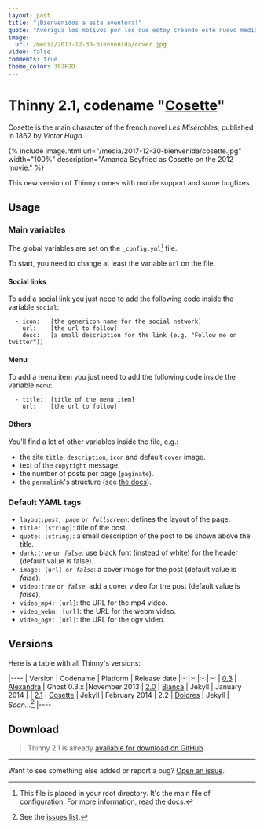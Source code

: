 ```yaml
---
layout: post
title: "¡Bienvenidos a esta aventura!"
quote: "Averigua los motivos por los que estoy creando este nuevo medio. Proximamente..."
image:
  url: /media/2017-12-30-bienvenida/cover.jpg
video: false
comments: true
theme_color: 302F2D
---
```


# Thinny 2.1, codename "[Cosette](http://lesmiserables.wikia.com/wiki/Cosette)"

Cosette is the main character of the french novel _Les Misérables_, published in 1862 by _Victor Hugo_.

{% include image.html url="/media/2017-12-30-bienvenida/cosette.jpg" width="100%" description="Amanda Seyfried as Cosette on the 2012 movie." %}

This new version of Thinny comes with mobile support and some bugfixes.

## Usage

### Main variables

The global variables are set on the `_config.yml`[^1] file.

To start, you need to change at least the variable `url` on the file.

#### Social links

To add a social link you just need to add the following code inside the variable `social`:

~~~
  - icon:   [the genericon name for the social network]
    url:    [the url to follow]
    desc:   [a small description for the link (e.g. "Follow me on twitter")]
~~~

#### Menu

To add a menu item you just need to add the following code inside the variable `menu`:

~~~
  - title:  [title of the menu item]
    url:    [the url to follow]
~~~

#### Others

You'll find a lot of other variables inside the file, e.g.:

- the site `title`, `description`, `icon` and default `cover` image.
- text of the `copyright` message.
- the number of posts per page (`paginate`).
- the `permalink`'s structure (see [the docs](http://jekyllrb.com/docs/pagination/)).


### Default YAML tags

- `layout:`<i>`post, page`</i> `or `<i>`fullscreen`</i>: defines the layout of the page.
- `title: [string]`: title of the post.
- `quote: [string]`: a small description of the post to be shown above the title.
- `dark:`<i>`true`</i> `or `<i>`false`</i>: use black font (instead of white) for the header (default value is false).
- `image: [url] or `<i>`false`</i>: a cover image for the post (default value is _false_).
- `video:`<i>`true`</i> `or `<i>`false`</i>: add a cover video for the post (default value is _false_).
- `video_mp4: [url]`: the URL for the mp4 video.
- `video_webm: [url]`: the URL for the webm video.
- `video_ogv: [url]`: the URL for the ogv video.

## Versions

Here is a table with all Thinny's versions:

|----
| Version | Codename | Platform | Release date
|:-:|:-:|:-:|:-:
| [0.3](https://github.com/camporez/Thinny/releases/tag/v0.3-alexandra) | [Alexandra](http://nikita2010.wikia.com/wiki/Alexandra_Udinov) | Ghost 0.3.x |November 2013
| [2.0](https://github.com/camporez/Thinny/releases/tag/v2.0-bianca) | [Bianca](http://memoriaglobo.globo.com/programas/entretenimento/novelas/caras-bocas/caras-bocas-bianca-isabelle-drummond.htm) | Jekyll | January 2014 |
| [2.1](https://github.com/camporez/Thinny/releases/tag/v2.1-cosette) | [Cosette](http://lesmiserables.wikia.com/wiki/Cosette) | Jekyll | February 2014
| 2.2 | [Dolores](http://en.wikipedia.org/wiki/Dolores_Haze) | Jekyll | _Soon..._[^2]
|----

## Download

> Thinny 2.1 is already [available for download on GitHub](https://github.com/camporez/Thinny/releases).

-----
Want to see something else added or report a bug? [Open an issue](https://github.com/camporez/camporez.github.io/issues/new).

[^1]: This file is placed in your root directory. It's the main file of configuration. For more information, read [the docs](http://jekyllrb.com/docs/configuration/).
[^2]: See the [issues list](https://github.com/camporez/camporez.github.io/issues?milestone=3).
